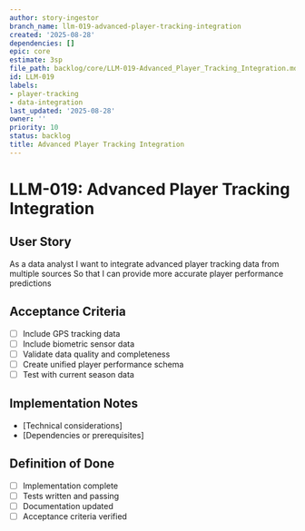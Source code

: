 ```yaml
---
author: story-ingestor
branch_name: llm-019-advanced-player-tracking-integration
created: '2025-08-28'
dependencies: []
epic: core
estimate: 3sp
file_path: backlog/core/LLM-019-Advanced_Player_Tracking_Integration.md
id: LLM-019
labels:
- player-tracking
- data-integration
last_updated: '2025-08-28'
owner: ''
priority: 10
status: backlog
title: Advanced Player Tracking Integration
---
```


# LLM-019: Advanced Player Tracking Integration

## User Story
As a data analyst
I want to integrate advanced player tracking data from multiple sources
So that I can provide more accurate player performance predictions

## Acceptance Criteria
- [ ] Include GPS tracking data
- [ ] Include biometric sensor data
- [ ] Validate data quality and completeness
- [ ] Create unified player performance schema
- [ ] Test with current season data

## Implementation Notes
- [Technical considerations]
- [Dependencies or prerequisites]

## Definition of Done
- [ ] Implementation complete
- [ ] Tests written and passing
- [ ] Documentation updated
- [ ] Acceptance criteria verified
